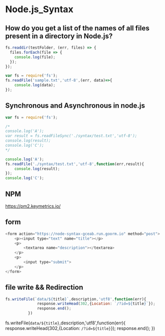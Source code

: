 # Node.js_Syntax

## How do you get a list of the names of all files present in a directory in Node.js?

```JavaScript
fs.readdir(testFolder, (err, files) => {
  files.forEach(file => {
    console.log(file);
  });
});
```


```JavaScript
var fs = require('fs');
fs.readFile('sample.txt','utf-8',(err, data)=>{
    console.log(data);  
});
```

## Synchronous and Asynchronous in node.js
```JavaScript
var fs = require('fs');

/*
console.log('A');
var result = fs.readFileSync('./syntax/test.txt','utf-8');
console.log(result);
console.log('C');
*/

console.log('A');
fs.readFile('./syntax/test.txt','utf-8',function(err,result){
    console.log(result);
});
console.log('C');

```

## NPM
https://pm2.keymetrics.io/

## form

```javascript
<form action="https://node-syntax-gceab.run.goorm.io" method="post">
    <p><input type="text" name="title"></p>
    <p>
        <textarea name="description"></textarea>
    </p>
    <p>
        <input type="submit">
    </p>
</form>
```
## file write && Redirection
```javascript
fs.writeFile(`data/${title}`,description,'utf8',function(err){
			  response.writeHead(302,{Location: `/?id=${title}`});
			  response.end();
		  })
```
fs.writeFile(`data/${title}`,description,'utf8',function(err){
			  response.writeHead(302,{Location: `/?id=${title}`});
			  response.end();
		  })
